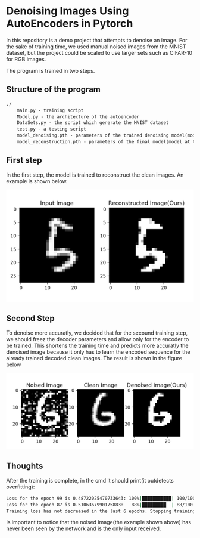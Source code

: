 # Denoising Images Using AutoEncoders in Pytorch

In this repository is a demo project that attempts to denoise an image. For the sake of training time, we used manual noised images from the MNIST dataset, but the project could be scaled to use larger sets such as CIFAR-10 for RGB images.

The program is trained in two steps.

## Structure of the program
```cmd
./
    main.py - training script
    Model.py - the architecture of the autoencoder
    DataSets.py - the script which generate the MNIST dataset
    test.py - a testing script
    model_denoising.pth - parameters of the trained denoising model(model at the first step, see below)
    model_reconstruction.pth - parameters of the final model(model at the 2nd step, see below) 

```

## First step

In the first step, the model is trained to reconstruct the clean images. An example is shown below.

![Reconstruction Step](reconstructed_images.png)

## Second Step

To denoise more accuratly, we decided that for the secound training step, we should freez the decoder parameters and allow only for the encoder to be trained. This shortens the training time and predicts more accuratly the denoised image because it only has to learn the encoded sequence for the already trained decoded clean images. The result is shown in the figure below

![Denoised Step](denoised_images.png)

## Thoughts

After the training is complete, in the cmd it should print(it outdetects overfitting):

```cmd
Loss for the epoch 99 is 0.48722025470733643: 100%|███████████| 100/100 [41:25<00:00, 24.86s/it]
Loss for the epoch 87 is 0.5106367990175883:   88%|█████████  | 88/100 [42:27<05:48, 29.00s/it]
Training loss has not decreased in the last 6 epochs. Stopping training.
```

Is important to notice that the noised image(the example shown above) has never been seen by the network and is the only input received.
